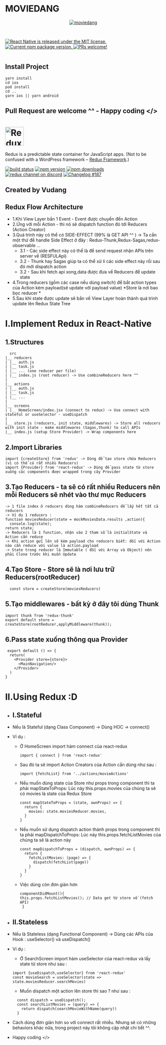 # MOVIEDANG 
<div style='display:flex;justify-content:space-between;align-items:center;flex-direction:column'>
  <div>
    <a href="https://github.com/giavudangle/movies-redux-example"><img style='margin-bottom:30' src="https://i.ibb.co/DfdnQ6P/moviedang.png" alt="moviedang" border="0"></a>
  </div>
  <div>
    <p align="right|center">
  <a href="https://github.com/facebook/react-native/blob/master/LICENSE">
    <img src="https://img.shields.io/badge/license-MIT-blue.svg" alt="React Native is released under the MIT license." />
  </a>
 
  <a href="https://www.npmjs.org/package/react-native">
    <img src="https://badge.fury.io/js/react-native.svg" alt="Current npm package version." />
  </a>
  <a href="https://reactnative.dev/docs/contributing">
    <img src="https://img.shields.io/badge/PRs-welcome-brightgreen.svg" alt="PRs welcome!" />
  </a>
  
</p>
  </div>

</div>


  ## Install Project
  ```
  yarn install
  cd ios
  pod install
  cd ..
  yarn ios || yarn android
  ```        
  ## Pull Request are welcome ^^ - Happy coding </>



# <a href='http://redux.js.org'><img src='https://camo.githubusercontent.com/f28b5bc7822f1b7bb28a96d8d09e7d79169248fc/687474703a2f2f692e696d6775722e636f6d2f4a65567164514d2e706e67' height='60' alt='Redux Logo' aria-label='redux.js.org' /></a>

Redux is a predictable state container for JavaScript apps.
(Not to be confused with a WordPress framework – [Redux Framework](https://reduxframework.com/).)


[![build status](https://img.shields.io/travis/reduxjs/redux/master.svg?style=flat-square)](https://travis-ci.org/reduxjs/redux)
[![npm version](https://img.shields.io/npm/v/redux.svg?style=flat-square)](https://www.npmjs.com/package/redux)
[![npm downloads](https://img.shields.io/npm/dm/redux.svg?style=flat-square)](https://www.npmjs.com/package/redux)
[![redux channel on discord](https://img.shields.io/badge/discord-%23redux%20%40%20reactiflux-61dafb.svg?style=flat-square)](https://discord.gg/0ZcbPKXt5bZ6au5t)
[![Changelog #187](https://img.shields.io/badge/changelog-%23187-lightgrey.svg?style=flat-square)](https://changelog.com/187)

  ## Created by Vudang
  

  ## Redux Flow Architecture
  - 1.Khi View Layer bắn 1 Event - Event được chuyển đến Action
  - 2.Ứng với mỗi Action - thì nó sẽ dispatch function đó tới Reducers (Action Creator)
  - 3.Quá trình này có thể có SIDE-EFFECT (99% là GET API ^^ ) 
  -> Ta cần một thứ để handle Side Effect ở đây : Redux-Thunk,Redux-Sagas,redux-observable ...
    - 3.1 - Các side effect này có thể là để send request nhận APIs trên server về (RESFULApi)
    - 3.2 - Thunk hay Sagas giúp ta có thể xử lí các side effect này rồi sau đó mới dispatch action
    - 3.2 - Sau khi fetch api xong,data được đưa về Reducers để update state
  - 4.Trong reducers (gồm các case nếu dùng switch) để bắt action types của Action kèm payload(sẽ update với payload value)
  *Store là nơi bao bọc reducer *
  - 5.Sau khi state được update sẽ bắn về View Layer hoàn thành quá trình update lên Redux State Tree




  # I.Implement Redux in React-Native 
  ## 1.Structures 
  ```
    src
  |__ reducers
  | |__ auth.js
  | |__ task.js
  | |__ ... (one reducer per file)
  | |__ index.js (root reducer) -> Use combineReducers here ^^
  |
  |__ actions
  | |__ auth.js
  | |__ task.js
  | |__ ...
  |
  |__ screens
  | |__ HomeScreen/index.jsx (connect to redux) -> Use connect with stateful or useSelector - useDispatch
  |
  |__ store.js (reducers, init state, middlewares) -> Store all reducers with init state - make middlewares (Sagas,thunk) to call APIs
  |__ index.js (setup Store Provider) -> Wrap components here 
  ```

  ## 2.Import Libraries
    import {createStore} from 'redux' -> Dùng để tạo store chứa Reducers (vì có thể có rất nhiều Reducers)
    import {Provider} from 'react-redux' -> Dùng để pass state từ store xuống các components được wrapped trong cây Provider
    
  ##  3.Tạo Reducers - ta sẽ có rất nhiều Reducers nên mỗi Reducers sẽ nhét vào thư mục Reducers
    -> 1 file index ở reducers dùng hàm combineReducers để lấy hết tất cả reducers
    -> Ví dụ 1 reducers : 
    function moviesReducer(state = mockMoviesData.results ,action){
      console.log(state);
    return state;
    -> Reducers là 1 function, nhận vào 2 tham số là initialState và Action cần reduce
    -> Khi action gửi lên sẽ kèm payload cho reducers biết: đối với Action nào cần reduce với value là action.payload
    -> State trong reducer là Immutable ( đối với Array và Object) nên phải Clone trước khi muốn Update
  ## 4.Tạo Store - Store sẽ là nơi lưu trữ Reducers(rootReducer)
      const store = createStore(moviesReducers)   
  ## 5.Tạo middlewares - bất kỳ ở đây tôi dùng Thunk
    import thunk from 'redux-thunk'
    export default store = createStore(rootReducer,applyMiddleware(thunk));
  ## 6.Pass state xuống thông qua Provider
     export default () => { 
      return(
        <Provider store={store}>
          <MainNavigation/>
        </Provider>
      )
    }


  # II.Using Redux :D 
  
 - ##  I.Stateful
  - Nếu là Stateful (dạng Class Component) -> Dùng HOC -> connect()
  - Ví dụ : 
    - Ở HomeScreen import hàm connect của react-redux 
      ```
      import { connect } from 'react-redux'
      ```
    - Sau đó ta sẽ import Action Creators của Action cần dùng như sau :
      ```
      import {fetchList} from '../actions/movieActions'
      ```
    - Nếu muốn dùng state của Store như props trong component thì ta phải
      mapStateToProps: 
      Lúc này this.props.movies của chúng ta sẽ có movies là state của Redux Store
      ```
      const mapStateToProps = (state, ownProps) => {
        return {
          movies: state.moviesReducer.movies,        
        }
      }
      ```
    - Nếu muốn sử dụng dispatch action thành props trong component thì ta phải
      mapDispatchToProps:
      Lúc này this.props.fetchListMovies của chúng ta sẽ là action này
      ```
      const mapDispatchToProps = (dispatch, ownProps) => {
        return {
          fetchListMovies: (page) => {
            dispatch(fetchList(page))
          }    
        }
      } 
      ```
    - Việc dùng còn đơn giản hơn 
      ```
      componentDidMount(){
      this.props.fetchListMovies(); // Data get từ store về (fetch API)
       }
      ```


      
 - ## II.Stateless
  - Nếu là Stateless (dạng Functional Component) 
  -> Dùng các APIs của Hook : useSelector() và useDispatch()
  - Ví dụ :
    - Ở SearchScreen import hàm useSelector của react-redux và lấy state từ store như sau :
    ```
    import {useDispatch,useSelector} from 'react-redux'
    const movieSearch = useSelector(state => state.moviesReducer.searchMovies)
    ```
    - Muốn dispatch một action lên store thì sao ? như sau :
    ```
      const dispatch = useDispatch();
      const searchListMovies = (query) => {
        return dispatch(searchMovieWithName(query))
      }
    ```
  - Cách dùng đơn giản hơn so với connect rất nhiều. Nhưng sẽ có những behaviors khác nữa, trong project này tôi không cập nhật chi tiết ^^.
  - Happy coding </>


